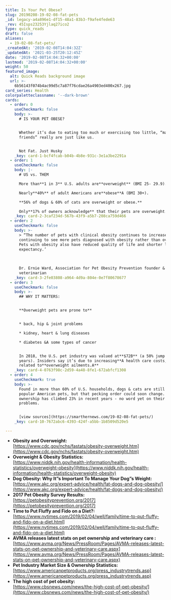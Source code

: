 ```yaml
---
title: Is Your Pet Obese?
slug: 20190208-19-02-08-fat-pets
_id: legacy-a4a896e1-df15-48a1-83b3-f9afe4fede63
_rev: 45Isps23253Yjlaq27ico2
type: quick_reads
draft: false
aliases:
  - 19-02-08-fat-pets/
_createdAt: '2019-02-08T14:04:32Z'
_updatedAt: '2021-03-25T20:12:45Z'
date: '2019-02-08T14:04:32+00:00'
lastmod: '2019-02-08T14:04:32+00:00'
weight: 50
featured_image:
  alt: Quick Reads background image
  url: >-
    6b56143f074b4ac99d5c7a87f76cdae26a4903ed400x267.jpg
card_series: Health
colorpaletteclassname: '--dark-brown'
cards:
  - order: 0
    useCheckmark: false
    body: >-
      # IS YOUR PET OBESE?


      Whether it’s due to eating too much or exercising too little, “man’s best
      friends” really are just like us.


      Not Fat. Just Husky
    _key: card-1-bcf4fcab-b04b-4b8e-931c-3e1a3be2291a
  - order: 1
    useCheckmark: false
    body: |-
      # US vs. THEM

      More than**1 in 3** U.S. adults are**overweight** (BMI 25- 29.9).

      Nearly**40%** of adult Americans are**obese**A (BMI 30+).

      **56% of dogs & 60% of cats are overweight or obese.**

      Only**17% of owners acknowledge** that their pets are overweight.
    _key: card-2-3caf234d-567b-43f9-a5b7-208ca759d466
  - order: 2
    useCheckmark: false
    body: >-
      > “The number of pets with clinical obesity continues to increase… We’re
      continuing to see more pets diagnosed with obesity rather than overweight…
      Pets with obesity also have reduced quality of life and shorter life
      expectancy.’  
        
        
        
      Dr. Ernie Ward, Association for Pet Obesity Prevention founder &
      veterinarian
    _key: card-3-2fe03808-a964-4d9a-804e-0e7f80678677
  - order: 3
    useCheckmark: false
    body: >-
      ## WHY IT MATTERS:


      **Overweight pets are prone to**


      * back, hip & joint problems

      * kidney, heart & lung diseases

      * diabetes &A some types of cancer


      In 2018, the U.S. pet industry was valued at**$72B** (a 50% jump in 15
      years). Insiders say it’s due to increasing**A health care costs,** many
      related to**overweight ailments.A**
    _key: card-4-0763f98c-2d59-4a48-8fe1-672abfcf1308
  - order: 4
    useCheckmark: true
    body: >-
      Found in more than 60% of U.S. households, dogs & cats are still the most
      popular American pets, but that pecking order could soon change. Poultry
      ownership has climbed 23% in recent years - no word yet on their weight
      problems.


      [view sources](https://smarthernews.com/19-02-08-fat-pets/)
    _key: card-10-7672abc6-4393-424f-a5bb-1b8509d520e5

---
```

* **Obesity and Overweight:**  
[https://www.cdc.gov/nchs/fastats/obesity-overweight.htm](https://www.cdc.gov/nchs/fastats/obesity-overweight.htm)
* **Overweight & Obesity Statistics:**  
[https://www.niddk.nih.gov/health-information/health-statistics/overweight-obesity](https://www.niddk.nih.gov/health-information/health-statistics/overweight-obesity)
* **Dog Obesity: Why It”s Important To Manage Your Dog”s Weight:**  
[https://www.akc.org/expert-advice/health/fat-dogs-and-dog-obesity/](https://www.akc.org/expert-advice/health/fat-dogs-and-dog-obesity/)
* **2017 Pet Obesity Survey Results:**  
[https://petobesityprevention.org/2017](https://petobesityprevention.org/2017)
* **Time to Put Fluffy and Fido on a Diet?:**  
[https://www.nytimes.com/2019/02/04/well/family/time-to-put-fluffy-and-fido-on-a-diet.html](https://www.nytimes.com/2019/02/04/well/family/time-to-put-fluffy-and-fido-on-a-diet.html)
* **AVMA releases latest stats on pet ownership and veterinary care :**  
[https://www.avma.org/News/PressRoom/Pages/AVMA-releases-latest-stats-on-pet-ownership-and-veterinary-care.aspx](https://www.avma.org/News/PressRoom/Pages/AVMA-releases-latest-stats-on-pet-ownership-and-veterinary-care.aspx)
* **Pet Industry Market Size & Ownership Statistics:** [https://www.americanpetproducts.org/press_industrytrends.asp](https://www.americanpetproducts.org/press_industrytrends.asp)
* **The high cost of pet obesity:**  
[https://www.cbsnews.com/news/the-high-cost-of-pet-obesity/](https://www.cbsnews.com/news/the-high-cost-of-pet-obesity/)